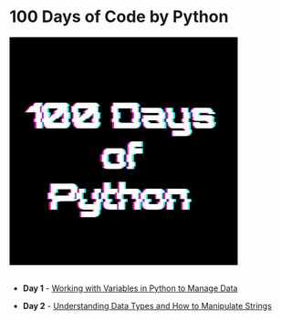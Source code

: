 # 100 Days of Code by Python

<img src = "1.jpg" alt = "100 Days of Python"  >

##

- <b>Day 1</b> - [Working with Variables in Python to Manage Data](https://github.com/MHalemDEV2022/100_Days_of_Code/tree/main/%5B1%5D%20Day_1)

- <b>Day 2</b> - [Understanding Data Types and How to Manipulate Strings](https://github.com/MHalemDEV2022/100_Days_of_Code/tree/main/%5B2%5D%20Day_2)
